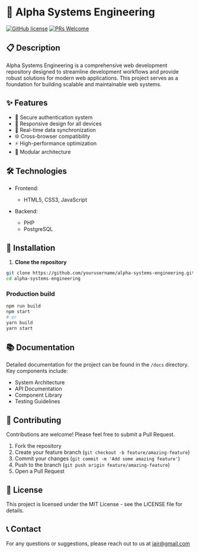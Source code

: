 # 🚀 Alpha Systems Engineering

[![GitHub license](https://img.shields.io/badge/license-MIT-blue.svg)](LICENSE)
[![PRs Welcome](https://img.shields.io/badge/PRs-welcome-brightgreen.svg)]()

## 📋 Description

Alpha Systems Engineering is a comprehensive web development repository designed to streamline development workflows and provide robust solutions for modern web applications. This project serves as a foundation for building scalable and maintainable web systems.

## ✨ Features

- 🔐 Secure authentication system
- 📱 Responsive design for all devices
- 🔄 Real-time data synchronization
- 🌐 Cross-browser compatibility
- ⚡ High-performance optimization
- 🧩 Modular architecture

## 🛠️ Technologies

- Frontend:
  - HTML5, CSS3, JavaScript

- Backend:
  - PHP
  - PostgreSQL

## 🔧 Installation

1. **Clone the repository**

```bash
git clone https://github.com/yourusername/alpha-systems-engineering.git
cd alpha-systems-engineering
```

### Production build

```bash
npm run build
npm start
# or
yarn build
yarn start
```

## 📚 Documentation

Detailed documentation for the project can be found in the `/docs` directory. Key components include:

- System Architecture
- API Documentation
- Component Library
- Testing Guidelines

## 🤝 Contributing

Contributions are welcome! Please feel free to submit a Pull Request.

1. Fork the repository
2. Create your feature branch (`git checkout -b feature/amazing-feature`)
3. Commit your changes (`git commit -m 'Add some amazing feature'`)
4. Push to the branch (`git push origin feature/amazing-feature`)
5. Open a Pull Request

## 📄 License

This project is licensed under the MIT License - see the LICENSE file for details.

## 📞 Contact

For any questions or suggestions, please reach out to us at jair@gmail.com
